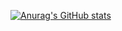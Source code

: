 [![Anurag's GitHub stats](https://github-readme-stats.vercel.app/api?username=juniorivn)](https://github.com/anuraghazra/github-readme-stats)
